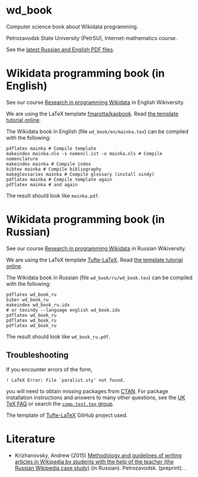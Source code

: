 wd_book
=============

Computer science book about Wikidata programming.

Petrozavodsk State University (PetrSU), Internet-mathematics course.

See the [latest Russian and English PDF files](https://www.dropbox.com/sh/0ujam53seriygmg/AAA83UtcAA5dCL2LpQ4ueOQGa).


# Wikidata programming book (in English)

See our course [Research in programming Wikidata](https://en.wikiversity.org/wiki/Research_in_programming_Wikidata) in English Wikiversity.

We are using the LaTeX template [fmarotta/kaobook](https://github.com/fmarotta/kaobook).
Read [the template tutorial online](https://github.com/fmarotta/kaobook/blob/master/examples/documentation/main.pdf).

The Wikidata book in English (file `wd_book/en/mainka.tex`) can be compiled with the following:

    pdflatex mainka # Compile template
    makeindex mainka.nlo -s nomencl.ist -o mainka.nls # Compile nomenclature
    makeindex mainka # Compile index
    bibtex mainka # Compile bibliography
    makeglossaries mainka # Compile glossary (install xindy)
    pdflatex mainka # Compile template again
    pdflatex mainka # and again

The result should look like `mainka.pdf`.

# Wikidata programming book (in Russian)

See our course [Research in programming Wikidata](https://ru.wikiversity.org/wiki/Программирование_Викиданных) in Russian Wikiversity.

We are using the LaTeX template [Tufte-LaTeX](https://github.com/Tufte-LaTeX/tufte-latex).
Read [the template tutorial online](https://raw.githubusercontent.com/Tufte-LaTeX/tufte-latex/master/sample-book.pdf).

The Wikidata book in Russian (file `wd_book/ru/wd_book.tex`) can be compiled with the following:

    pdflatex wd_book_ru
    biber wd_book_ru
    makeindex wd_book_ru.idx
    # or texindy --language english wd_book.idx
    pdflatex wd_book_ru
    pdflatex wd_book_ru
    pdflatex wd_book_ru

The result should look like `wd_book_ru.pdf`. 

## Troubleshooting

If you encounter errors of the form,

    ! LaTeX Error: File `paralist.sty' not found.

you will need to obtain missing packages from [CTAN](http://ctan.org).
For package installation instructions and answers to many other
questions, see the [UK TeX FAQ](http://www.tex.ac.uk/faq/) or search the [`comp.text.tex` group](http://groups.google.com/group/comp.text.tex).

The template of [Tufte-LaTeX](https://github.com/Tufte-LaTeX/tufte-latex) GitHub project used.

# Literature

   * Krizhanovsky, Andrew (2015) [Methodology and guidelines of writing articles in Wikipedia by students with the help of the teacher (the Russian Wikipedia case study)](http://nauchkor.ru/pubs/rabota-v-viki-srede-na-primere-russkoy-vikipedii-5690f7f35f1be74d9400018e) (in Russian). Petrozavodsk. (preprint). 
.
